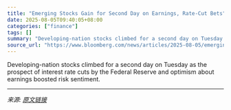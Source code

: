 ```yaml
---
title: "Emerging Stocks Gain for Second Day on Earnings, Rate-Cut Bets"
date: 2025-08-05T09:40:05+08:00
categories: ["finance"]
tags: []
summary: "Developing-nation stocks climbed for a second day on Tuesday as the prospect of interest rate cuts by the Federal Reserve and optimism about earnings boosted risk sentiment."
source_url: "https://www.bloomberg.com/news/articles/2025-08-05/emerging-markets-resume-rally-on-earnings-and-rate-cut-bets"
---
```


Developing-nation stocks climbed for a second day on Tuesday as the prospect of interest rate cuts by the Federal Reserve and optimism about earnings boosted risk sentiment.

---

*来源: [原文链接](https://www.bloomberg.com/news/articles/2025-08-05/emerging-markets-resume-rally-on-earnings-and-rate-cut-bets)*
